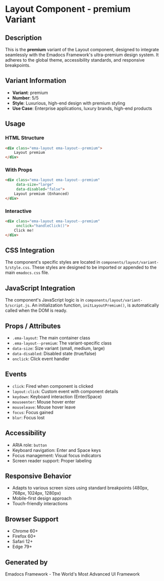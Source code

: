 # Layout Component - premium Variant

## Description
This is the **premium** variant of the Layout component, designed to integrate seamlessly with the Emadocs Framework's ultra-premium design system. It adheres to the global theme, accessibility standards, and responsive breakpoints.

## Variant Information
- **Variant**: premium
- **Number**: 5/5
- **Style**: Luxurious, high-end design with premium styling
- **Use Case**: Enterprise applications, luxury brands, high-end products

## Usage

### HTML Structure
```html
<div class="ema-layout ema-layout--premium">
    Layout premium
</div>
```

### With Props
```html
<div class="ema-layout ema-layout--premium" 
     data-size="large" 
     data-disabled="false">
    Layout premium (Enhanced)
</div>
```

### Interactive
```html
<div class="ema-layout ema-layout--premium" 
     onclick="handleClick()">
    Click me!
</div>
```

## CSS Integration
The component's specific styles are located in `components/layout/variant-5/style.css`. These styles are designed to be imported or appended to the main `emadocs.css` file.

## JavaScript Integration
The component's JavaScript logic is in `components/layout/variant-5/script.js`. An initialization function, `initLayoutPremium()`, is automatically called when the DOM is ready.

## Props / Attributes
- `.ema-layout`: The main container class
- `.ema-layout--premium`: The variant-specific class
- `data-size`: Size variant (small, medium, large)
- `data-disabled`: Disabled state (true/false)
- `onclick`: Click event handler

## Events
- `click`: Fired when component is clicked
- `layout:click`: Custom event with component details
- `keydown`: Keyboard interaction (Enter/Space)
- `mouseenter`: Mouse hover enter
- `mouseleave`: Mouse hover leave
- `focus`: Focus gained
- `blur`: Focus lost

## Accessibility
- ARIA role: `button`
- Keyboard navigation: Enter and Space keys
- Focus management: Visual focus indicators
- Screen reader support: Proper labeling

## Responsive Behavior
- Adapts to various screen sizes using standard breakpoints (480px, 768px, 1024px, 1280px)
- Mobile-first design approach
- Touch-friendly interactions

## Browser Support
- Chrome 60+
- Firefox 60+
- Safari 12+
- Edge 79+

## Generated by
Emadocs Framework - The World's Most Advanced UI Framework
